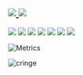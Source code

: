 [<img src="https://img.shields.io/badge/martin.sweeny%40tuta.io-840010?style=for-the-badge&logo=tutanota"/>
](mailto:martin.sweeny@tuta.io)[<img src="https://img.shields.io/badge/-C136%209C05%201DC1%20240D-0093DD?logo=gnu-privacy-guard&style=for-the-badge" />](https://keyoxide.org/hkp/martin.sweeny@tuta.io)
---

<p>
    <img src="https://img.shields.io/badge/React-20232A?style=for-the-badge&logo=react&logoColor=61DAFB"/>
    <img src="https://img.shields.io/badge/HTML-239120?style=for-the-badge&logo=html5&logoColor=white"/>
    <img src="https://img.shields.io/badge/Docker-2496ED?&style=for-the-badge&logo=docker&logoColor=white"/>
    <img src="https://img.shields.io/badge/JavaScript-F7DF1E?style=for-the-badge&logo=javascript&logoColor=black"/>
    <img src="https://img.shields.io/badge/TypeScript-007ACC?style=for-the-badge&logo=typescript&logoColor=white"/>
    <img src="https://img.shields.io/badge/Artix%20Linux-20232A?style=for-the-badge&logo=artix-linux&logoColor=10A0CC"/>
    <img src="https://img.shields.io/badge/git-F05032?style=for-the-badge&logo=git&logoColor=white"/>
</p>

![Metrics](https://metrics.lecoq.io/martin-sweeny?template=classic&repositories.forks=true&languages=1&followup=1&lines=1&topics=1&traffic=1&skyline=1&languages.limit=8&languages.colors=github&languages.details=bytes-size&languages.threshold=0%25&topics.mode=mastered&topics.sort=stars&topics.limit=15&followup.sections=repositories&skyline.year=current-year&skyline.frames=60&skyline.quality=0.5&skyline.compatibility=false&config.timezone=America%2FMontreal)

![cringe](https://user-images.githubusercontent.com/3329959/118390738-b0f37d00-b5fe-11eb-95d7-7b7852fddd33.png)

